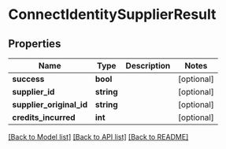 # ConnectIdentitySupplierResult

## Properties
Name | Type | Description | Notes
------------ | ------------- | ------------- | -------------
**success** | **bool** |  | [optional] 
**supplier_id** | **string** |  | [optional] 
**supplier_original_id** | **string** |  | [optional] 
**credits_incurred** | **int** |  | [optional] 

[[Back to Model list]](../../README.md#documentation-for-models) [[Back to API list]](../../README.md#documentation-for-api-endpoints) [[Back to README]](../../README.md)

